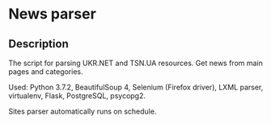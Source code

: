 # News parser

## Description
The script for parsing UKR.NET and TSN.UA resources. Get news from main pages and categories.

Used:
Python 3.7.2, 
BeautifulSoup 4, 
Selenium (Firefox driver),
LXML parser,
virtualenv,
Flask,
PostgreSQL,
psycopg2.

Sites parser automatically runs on schedule.
